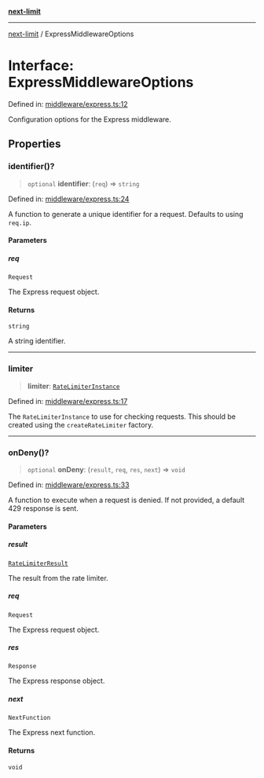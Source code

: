 [**next-limit**](../README.md)

***

[next-limit](../README.md) / ExpressMiddlewareOptions

# Interface: ExpressMiddlewareOptions

Defined in: [middleware/express.ts:12](https://github.com/saoudi-h/next-limit/blob/a021d5ea56d9eb46030653e5f5bb1bd56648180d/src/middleware/express.ts#L12)

Configuration options for the Express middleware.

## Properties

### identifier()?

> `optional` **identifier**: (`req`) => `string`

Defined in: [middleware/express.ts:24](https://github.com/saoudi-h/next-limit/blob/a021d5ea56d9eb46030653e5f5bb1bd56648180d/src/middleware/express.ts#L24)

A function to generate a unique identifier for a request.
Defaults to using `req.ip`.

#### Parameters

##### req

`Request`

The Express request object.

#### Returns

`string`

A string identifier.

***

### limiter

> **limiter**: [`RateLimiterInstance`](RateLimiterInstance.md)

Defined in: [middleware/express.ts:17](https://github.com/saoudi-h/next-limit/blob/a021d5ea56d9eb46030653e5f5bb1bd56648180d/src/middleware/express.ts#L17)

The `RateLimiterInstance` to use for checking requests.
This should be created using the `createRateLimiter` factory.

***

### onDeny()?

> `optional` **onDeny**: (`result`, `req`, `res`, `next`) => `void`

Defined in: [middleware/express.ts:33](https://github.com/saoudi-h/next-limit/blob/a021d5ea56d9eb46030653e5f5bb1bd56648180d/src/middleware/express.ts#L33)

A function to execute when a request is denied.
If not provided, a default 429 response is sent.

#### Parameters

##### result

[`RateLimiterResult`](RateLimiterResult.md)

The result from the rate limiter.

##### req

`Request`

The Express request object.

##### res

`Response`

The Express response object.

##### next

`NextFunction`

The Express next function.

#### Returns

`void`
